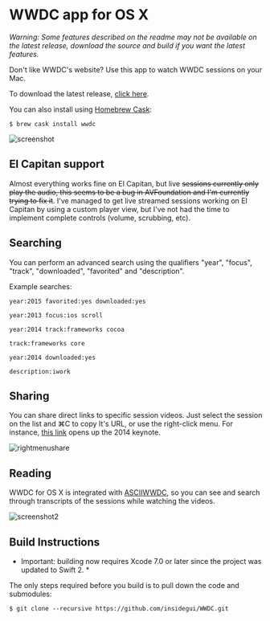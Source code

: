 # WWDC app for OS X

*Warning: Some features described on the readme may not be available on the latest release, download the source and build if you want the latest features.*

Don't like WWDC's website? Use this app to watch WWDC sessions on your Mac.

To download the latest release, [click here](https://raw.githubusercontent.com/insidegui/WWDC/master/Releases/WWDC_latest.zip).

You can also install using [Homebrew Cask](http://caskroom.io):

	$ brew cask install wwdc

![screenshot](https://raw.githubusercontent.com/insidegui/WWDC/master/screenshots/screenshot.png)

## El Capitan support

Almost everything works fine on El Capitan, but live ~~sessions currently only play the audio, this seems to be a bug in AVFoundation and I'm currently trying to fix it~~. I've managed to get live streamed sessions working on El Capitan by using a custom player view, but I've not had the time to implement complete controls (volume, scrubbing, etc). 

## Searching

You can perform an advanced search using the qualifiers "year", "focus", "track", "downloaded", "favorited" and "description".

Example searches:

	year:2015 favorited:yes downloaded:yes
	
	year:2013 focus:ios scroll

	year:2014 track:frameworks cocoa

	track:frameworks core
	
	year:2014 downloaded:yes
	
	description:iwork
	
## Sharing

You can share direct links to specific session videos. Just select the session on the list and ⌘C to copy It's URL, or use the right-click menu. For instance, [this link](wwdc://2014/101) opens up the 2014 keynote.

![rightmenushare](https://raw.githubusercontent.com/insidegui/WWDC/master/screenshots/rightmenushare.png)

## Reading

WWDC for OS X is integrated with [ASCIIWWDC](http://asciiwwdc.com), so you can see and search through transcripts of the sessions while watching the videos.

![screenshot2](https://raw.githubusercontent.com/insidegui/WWDC/master/screenshots/screenshot2.png)

## Build Instructions

* Important: building now requires Xcode 7.0 or later since the project was updated to Swift 2. *

The only steps required before you build is to pull down the code and submodules:

	$ git clone --recursive https://github.com/insidegui/WWDC.git
